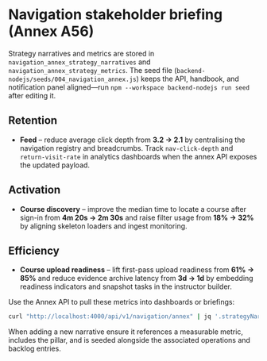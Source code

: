 # Navigation stakeholder briefing (Annex A56)

Strategy narratives and metrics are stored in `navigation_annex_strategy_narratives` and
`navigation_annex_strategy_metrics`. The seed file (`backend-nodejs/seeds/004_navigation_annex.js`) keeps the
API, handbook, and notification panel aligned—run `npm --workspace backend-nodejs run seed` after editing it.

## Retention
- **Feed** – reduce average click depth from **3.2 → 2.1** by centralising the navigation registry and breadcrumbs. Track
  `nav-click-depth` and `return-visit-rate` in analytics dashboards when the annex API exposes the updated payload.

## Activation
- **Course discovery** – improve the median time to locate a course after sign-in from **4m 20s → 2m 30s** and raise filter usage
  from **18% → 32%** by aligning skeleton loaders and ingest monitoring.

## Efficiency
- **Course upload readiness** – lift first-pass upload readiness from **61% → 85%** and reduce evidence archive latency from
  **3d → 1d** by embedding readiness indicators and snapshot tasks in the instructor builder.

Use the Annex API to pull these metrics into dashboards or briefings:

```bash
curl "http://localhost:4000/api/v1/navigation/annex" | jq '.strategyNarratives'
```

When adding a new narrative ensure it references a measurable metric, includes the pillar, and is seeded alongside the associated
operations and backlog entries.
